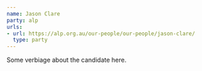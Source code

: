 ```yaml
---
name: Jason Clare
party: alp
urls:
- url: https://alp.org.au/our-people/our-people/jason-clare/
  type: party
---
```

Some verbiage about the candidate here.
